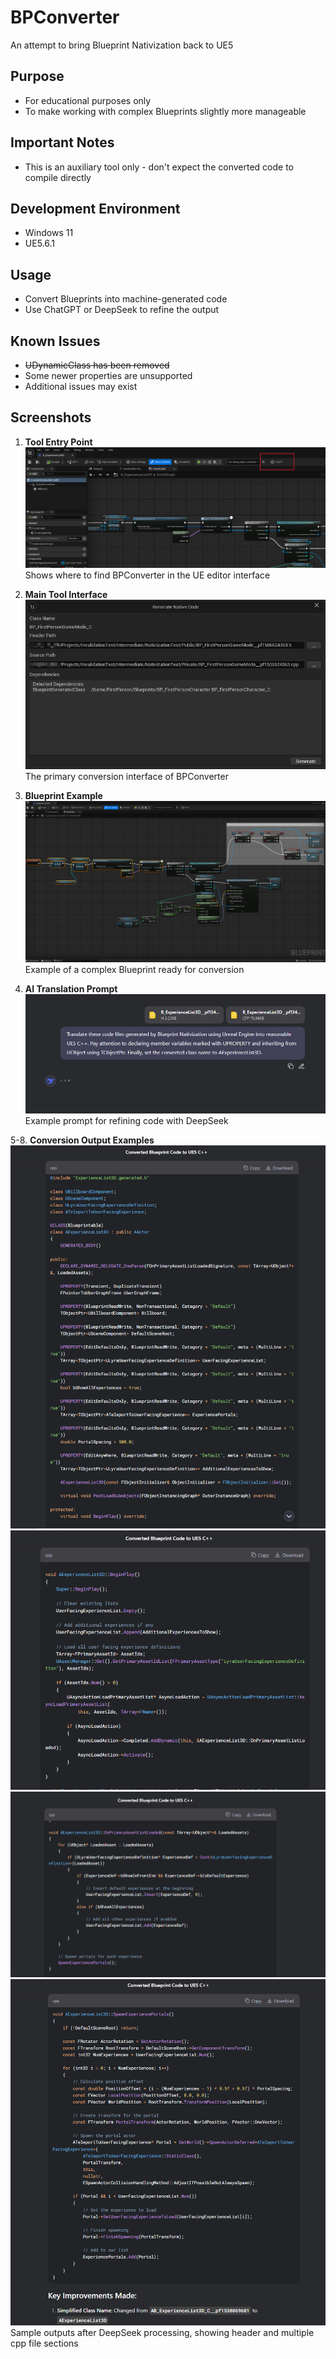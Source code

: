 # BPConverter
An attempt to bring Blueprint Nativization back to UE5

## Purpose
+ For educational purposes only
+ To make working with complex Blueprints slightly more manageable

## Important Notes
+ This is an auxiliary tool only - don't expect the converted code to compile directly

## Development Environment
+ Windows 11
+ UE5.6.1

## Usage
+ Convert Blueprints into machine-generated code
+ Use ChatGPT or DeepSeek to refine the output

## Known Issues
+ ~~UDynamicClass has been removed~~
+ Some newer properties are unsupported
+ Additional issues may exist

## Screenshots
1. **Tool Entry Point**  
   ![Tool location in UE editor](ResourcesForReadMe/tool_entry.png)  
   Shows where to find BPConverter in the UE editor interface

2. **Main Tool Interface**  
   ![BPConverter main UI](ResourcesForReadMe/tool_interface.png)  
   The primary conversion interface of BPConverter

3. **Blueprint Example**  
   ![Sample Blueprint for conversion](ResourcesForReadMe/blueprint_example.png)  
   Example of a complex Blueprint ready for conversion

4. **AI Translation Prompt**  
   ![DeepSeek translation prompt](ResourcesForReadMe/deepseek_promts.png)  
   Example prompt for refining code with DeepSeek

5-8. **Conversion Output Examples**  
   ![Generated header file example](ResourcesForReadMe/deepseek_translated_example_header_file.png)  
   ![Generated cpp file example 1](ResourcesForReadMe/deepseek_translated_example_cpp_file_01.png)  
   ![Generated cpp file example 2](ResourcesForReadMe/deepseek_translated_example_cpp_file_02.png)  
   ![Generated cpp file example 3](ResourcesForReadMe/deepseek_translated_example_cpp_file_03.png)  
   Sample outputs after DeepSeek processing, showing header and multiple cpp file sections
